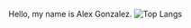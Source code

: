 Hello, my name is Alex Gonzalez.
![Top Langs](https://github-readme-stats.vercel.app/api/top-langs/?username=anuraghazra&layout=compact)
